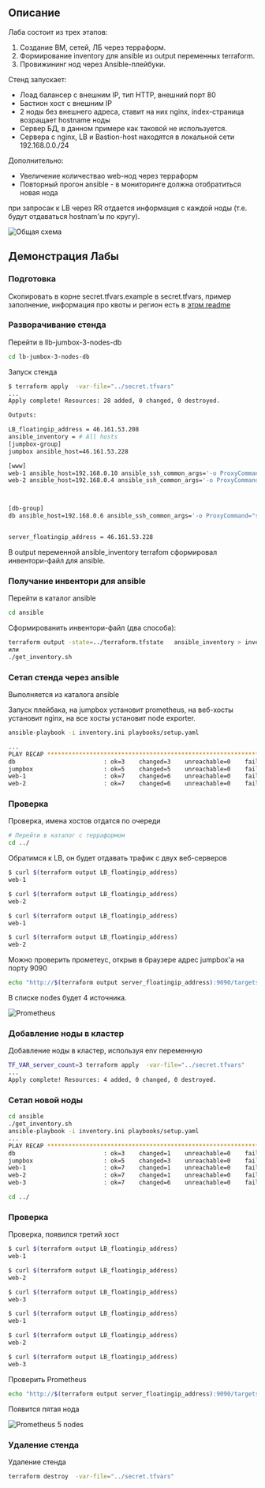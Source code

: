 ## Описание

Лаба состоит из трех этапов:
1. Создание ВМ, сетей, ЛБ через терраформ.
2. Формирование inventory для ansible из output переменных terraform.
3. Провижининг нод через Ansible-плейбуки.

Стенд запускает:
* Лоад балансер c внешним IP, тип HTTP, внешний порт 80
* Бастион хост с внешним IP
* 2 ноды  без внешнего адреса, ставит на них nginx, index-страница возращает hostname ноды
* Сервер БД, в данном примере как таковой не используется.
* Сервера с nginx, LB и Bastion-host находятся в локальной сети 192.168.0.0./24

Дополнительно:
* Увеличение количествао web-нод через терраформ
* Повторный прогон ansible - в мониторинге должна отобратиться новая нода

при запросак к LB через RR отдается информация с каждой ноды (т.е. будут отдаваться hostnam'ы по кругу).

![Общая схема](diagram_1.png)

## Демонстрация Лабы

### Подготовка
Скопировать в корне secret.tfvars.example в secret.tfvars, пример заполнение, информация про квоты и регион есть в [этом readme](../README.md)

### Разворачивание стенда

Перейти в llb-jumbox-3-nodes-db
```bash
cd lb-jumbox-3-nodes-db
```
Запуск стенда
```bash
$ terraform apply  -var-file="../secret.tfvars"
...
Apply complete! Resources: 28 added, 0 changed, 0 destroyed.

Outputs:

LB_floatingip_address = 46.161.53.208
ansible_inventory = # All hosts
[jumpbox-group]
jumpbox ansible_host=46.161.53.228

[www]
web-1 ansible_host=192.168.0.10 ansible_ssh_common_args='-o ProxyCommand="ssh -W %h:%p -q root@46.161.53.228"'
web-2 ansible_host=192.168.0.4 ansible_ssh_common_args='-o ProxyCommand="ssh -W %h:%p -q root@46.161.53.228"'



[db-group]
db ansible_host=192.168.0.6 ansible_ssh_common_args='-o ProxyCommand="ssh -W %h:%p -q root@46.161.53.228"'


server_floatingip_address = 46.161.53.228
```

В output переменной ansible_inventory terrafom сформировал инвентори-файл для ansible.

### Получание инвентори для ansible

Перейти в каталог ansible
```bash
cd ansible
```

Сформированить инвентори-файл (два способа):
```bash
terraform output -state=../terraform.tfstate   ansible_inventory > inventory.ini
или
./get_inventory.sh
```

### Сетап стенда через ansible
Выполняется из каталога ansible

Запуск плейбака, на jumpbox установит prometheus, на веб-хосты установит nginx, на все хосты установит node exporter.
```bash
ansible-playbook -i inventory.ini playbooks/setup.yaml

...
PLAY RECAP ******************************************************************************************
db                         : ok=3    changed=3    unreachable=0    failed=0
jumpbox                    : ok=5    changed=5    unreachable=0    failed=0
web-1                      : ok=7    changed=6    unreachable=0    failed=0
web-2                      : ok=7    changed=6    unreachable=0    failed=0
```

### Проверка

Проверка, имена хостов отдатся по очереди
```bash
# Перейти в каталог с терраформом
cd ../
```
Обратимся к LB, он будет отдавать трафик с двух веб-серверов
```bash
$ curl $(terraform output LB_floatingip_address)
web-1

$ curl $(terraform output LB_floatingip_address)
web-2

$ curl $(terraform output LB_floatingip_address)
web-1

$ curl $(terraform output LB_floatingip_address)
web-2
```

Можно проверить прометеус, открыв в браузере адрес jumpbox'a на порту 9090
```bash
echo "http://$(terraform output server_floatingip_address):9090/targets"
```

В списке nodes будет 4 источника.

![Prometheus](2019-07-27-21-00-58.png)

### Добавление ноды в кластер

Добавление ноды в кластер, используя env переменную
```bash
TF_VAR_server_count=3 terraform apply  -var-file="../secret.tfvars"
...
Apply complete! Resources: 4 added, 0 changed, 0 destroyed.
```

### Сетап новой ноды
```bash
cd ansible
./get_inventory.sh
ansible-playbook -i inventory.ini playbooks/setup.yaml
...
PLAY RECAP ******************************************************************************************
db                         : ok=3    changed=1    unreachable=0    failed=0
jumpbox                    : ok=5    changed=3    unreachable=0    failed=0
web-1                      : ok=7    changed=1    unreachable=0    failed=0
web-2                      : ok=7    changed=1    unreachable=0    failed=0
web-3                      : ok=7    changed=6    unreachable=0    failed=0

cd ../
```

### Проверка

Проверка, появился третий хост
```bash
$ curl $(terraform output LB_floatingip_address)
web-1

$ curl $(terraform output LB_floatingip_address)
web-2

$ curl $(terraform output LB_floatingip_address)
web-3

$ curl $(terraform output LB_floatingip_address)
web-1

$ curl $(terraform output LB_floatingip_address)
web-2

$ curl $(terraform output LB_floatingip_address)
web-3
```

Проверить Prometheus
```bash
echo "http://$(terraform output server_floatingip_address):9090/targets"
```

Появится пятая нода

![Prometheus 5 nodes](2019-07-27-21-05-22.png)

### Удаление стенда
Удаление стенда
```bash
terraform destroy  -var-file="../secret.tfvars"
```
